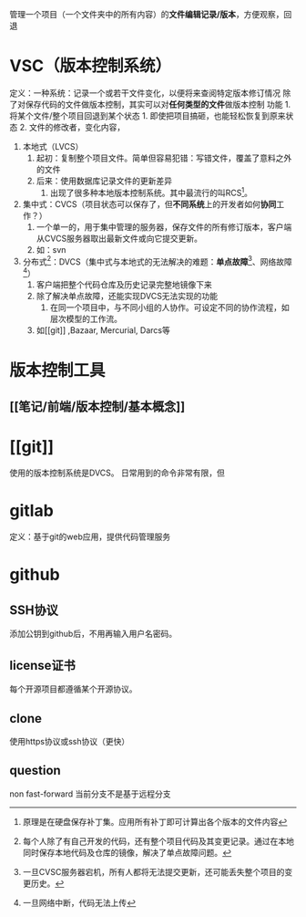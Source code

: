 管理一个项目（一个文件夹中的所有内容）的**文件编辑记录/版本**，方便观察，回退

# VSC（版本控制系统）
定义：一种系统：记录一个或若干文件变化，以便将来查阅特定版本修订情况
除了对保存代码的文件做版本控制，其实可以对**任何类型的文件**做版本控制
功能
	1. 将某个文件/整个项目回退到某个状态
		1. 即使把项目搞砸，也能轻松恢复到原来状态
	2. 文件的修改者，变化内容，
1. 本地式（LVCS）
	1. 起初：复制整个项目文件。简单但容易犯错：写错文件，覆盖了意料之外的文件
	2. 后来：使用数据库记录文件的更新差异
		1. 出现了很多种本地版本控制系统。其中最流行的叫RCS[^1]。
2. 集中式：CVCS（项目状态可以保存了，但**不同系统**上的开发者如何**协同**工作？）
	1. 一个单一的，用于集中管理的服务器，保存文件的所有修订版本，客户端从CVCS服务器取出最新文件或向它提交更新。
	2. 如：svn
3. 分布式[^3]：DVCS（集中式与本地式的无法解决的难题：**单点故障**[^2]、网络故障[^4]）
	1. 客户端把整个代码仓库及历史记录完整地镜像下来
	2. 除了解决单点故障，还能实现DVCS无法实现的功能
		1. 在同一个项目中，与不同小组的人协作。可设定不同的协作流程，如层次模型的工作流。
	3. 如[[git]] ,Bazaar, Mercurial, Darcs等
# 版本控制工具
## [[笔记/前端/版本控制/基本概念]] 
# [[git]] 
使用的版本控制系统是DVCS。
日常用到的命令非常有限，但
# gitlab
定义：基于git的web应用，提供代码管理服务
# github
## SSH协议
添加公钥到github后，不用再输入用户名密码。
## license证书
每个开源项目都遵循某个开源协议。
## clone
使用https协议或ssh协议（更快）

## question
non fast-forward 当前分支不是基于远程分支

[^1]: 原理是在硬盘保存补丁集。应用所有补丁即可计算出各个版本的文件内容
[^2]: 一旦CVSC服务器宕机，所有人都将无法提交更新，还可能丢失整个项目的变更历史。
[^3]: 每个人除了有自己开发的代码，还有整个项目代码及其变更记录。通过在本地同时保存本地代码及仓库的镜像，解决了单点故障问题。
[^4]: 一旦网络中断，代码无法上传